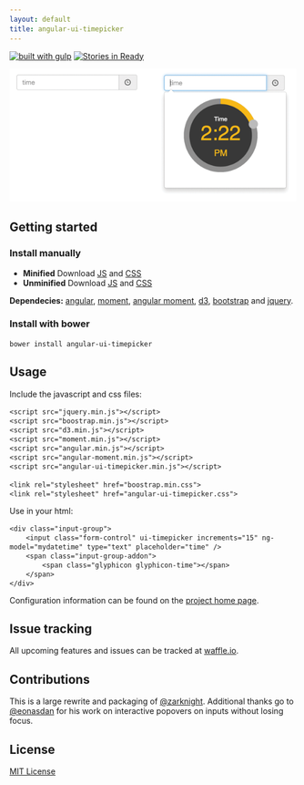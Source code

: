 ```yaml
---
layout: default
title: angular-ui-timepicker
---
```


[![built with gulp](https://img.shields.io/badge/built_with-gulp-red.svg?style=flat)](http://gulpjs.com) [![Stories in Ready](https://badge.waffle.io/mirskytech/ui-timepicker.png?label=ready&title=Ready)](https://waffle.io/mirskytech/ui-timepicker)

![Screenshot](images/angular-ui-timepicker.screenshot.png)

## Getting started

### Install manually

* **Minified** Download [JS](https://raw.githubusercontent.com/mirskytech/angular-ui-timepicker/master/dist/angular-ui-timepicker.min.js) and [CSS](https://github.com/mirskytech/angular-ui-timepicker/blob/master/dist/angular-ui-timepicker.css)
* **Unminified** Download [JS](https://raw.githubusercontent.com/mirskytech/angular-ui-timepicker/master/dist/angular-ui-timepicker.js) and [CSS](https://github.com/mirskytech/angular-ui-timepicker/blob/master/dist/angular-ui-timepicker.css)

**Dependecies:** [angular](https://angularjs.org),
 [moment](https://momentjs.com), [angular moment](https://github.com/urish/angular-moment),
  [d3](https://d3js.org), [bootstrap](https://getbootstrap.com) and [jquery](https://jquery.com).

### Install with bower


    bower install angular-ui-timepicker


## Usage

Include the javascript and css files:


    <script src="jquery.min.js"></script>
    <script src="boostrap.min.js"></script>
    <script src="d3.min.js"></script>
    <script src="moment.min.js"></script>
    <script src="angular.min.js"></script>
    <script src="angular-moment.min.js"></script>
    <script src="angular-ui-timepicker.min.js"></script>

    <link rel="stylesheet" href="boostrap.min.css">
    <link rel="stylesheet" href="angular-ui-timepicker.css">


Use in your html:


    <div class="input-group">
        <input class="form-control" ui-timepicker increments="15" ng-model="mydatetime" type="text" placeholder="time" />
        <span class="input-group-addon">
            <span class="glyphicon glyphicon-time"></span>
        </span>
    </div>


Configuration information can be found on the [project home page](https://mirskytech.github.io/angular-ui-timepicker).

## Issue tracking

All upcoming features and issues can be tracked at [waffle.io](https://waffle.io/mirskytech/angular-ui-timepicker).

## Contributions

This is a large rewrite and packaging of [@zarknight](https://github.com/zarknight/ui-timepicker). Additional thanks go
to [@eonasdan](https://github.com/Eonasdan/bootstrap-datetimepicker) for his work on interactive popovers on inputs
without losing focus.

## License

[MIT License](LICENSE)
